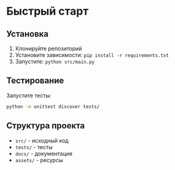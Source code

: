 # Быстрый старт

## Установка

1. Клонируйте репозиторий
2. Установите зависимости: `pip install -r requirements.txt`
3. Запустите: `python src/main.py`

## Тестирование

Запустите тесты:
```bash
python -m unittest discover tests/
```

## Структура проекта

- `src/` - исходный код
- `tests/` - тесты
- `docs/` - документация  
- `assets/` - ресурсы
